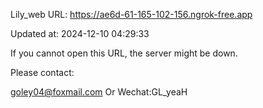 Lily_web URL: https://ae6d-61-165-102-156.ngrok-free.app

Updated at: 2024-12-10 04:29:33

If you cannot open this URL, the server might be down.

Please contact: 

goley04@foxmail.com Or Wechat:GL_yeaH